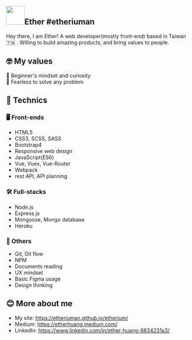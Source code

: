 ## <img width="50px" src="https://i.imgur.com/uObLbk8.jpg" />Ether #etheriuman

   Hey there, I am Ether! A web developer(mostly front-end) based in Taiwan🇹🇼 . Willing to build amazing products, and bring values to people.

## 🤓 My values
🍏 Beginner's mindset and curiosity<br>
💪 Fearless to solve any problem<br>


## 🧠 Technics
### 🖥️ Front-ends
- HTML5
- CSS3, SCSS, SASS
- Bootstrap4
- Responsive web design
- JavaScript(ES6)
- Vue, Vuex, Vue-Router
- Webpack
- rest API, API planning

### 🛠️ Full-stacks
- Node.js
- Express.js
- Mongoose, Mongo database
- Heroku

### 🔧 Others
- Git, Git flow
- NPM
- Documents reading
- UX mindset
- Basic Figma usage
- Design thinking

## 😊 More about me
- My site: https://etheriuman.github.io/etherium/
- Medium: https://etherhuang.medium.com/
- LinkedIn: https://www.linkedin.com/in/ether-huang-8834231a3/
